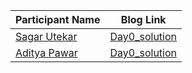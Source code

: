 Participant Name  | Blog Link
------------- | -------------
[Sagar Utekar](https://www.linkedin.com/in/sagar-utekar/)  | [Day0_solution]()
[Aditya Pawar](https://www.linkedin.com/in/aditya-pawar-52a763192/) | [ Day0_solution]()
